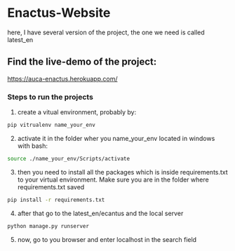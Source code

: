 # Enactus-Website
here, I have several version of the project, the one we need is called latest_en

## Find the live-demo of the project:
https://auca-enactus.herokuapp.com/

### Steps to run the projects
1. create a vitual environment, probably by:
```bash
pip vitrualenv name_your_env
```
2. activate it in the folder wher you name_your_env located in windows with bash:
```bash
source ./name_your_env/Scripts/activate
```
3. then you need to install all the packages which is inside requirements.txt to your virtual environment. Make sure you are in the folder where requirements.txt saved
```bash
pip install -r requirements.txt
```
4. after that go to the latest_en/ecantus and the local server
```bash
python manage.py runserver
```
5. now, go to you browser and enter localhost in the search field
